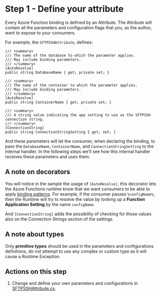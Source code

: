 # Step 1 - Define your attribute

Every Azure Function binding is defined by an Attribute. The Attribute will contain all the parameters and configuration flags that you, as the author, want to expose to your consumers.

For example, the `SFTPSSHAttribute`, defines:

    /// <summary>
    /// The name of the database to which the parameter applies.
    /// May include binding parameters.
    /// </summary>
    [AutoResolve]
    public string DatabaseName { get; private set; }

    /// <summary>
    /// The name of the container to which the parameter applies. 
    /// May include binding parameters.
    /// </summary>
    [AutoResolve]
    public string ContainerName { get; private set; }

    /// <summary>
    /// A string value indicating the app setting to use as the SFTPSSH connection string.
    /// </summary>
    [ConnectionString]
    public string ConnectionStringSetting { get; set; }

And these parameters will let the consumer, when declaring the binding, to pass the `DatabaseName`, `ContainerName`, and `ConnectionStringSetting` to the internal handler. In the following steps we'll see how this internal handler receives these parameters and uses them.

## A note on decorators

You will notice in the sample the usage of `[AutoResolve]`, this decorator lets the Azure Functions runtime know that we want consumers to be able to apply [binding patterns](https://docs.microsoft.com/azure/azure-functions/functions-bindings-expressions-patterns). For example, if the consumer passes `%configName%`, then the Runtime will try to resolve the value by looking up a **Function Application Setting** by the name `configName`.

And `[ConnectionString]` adds the possibility of checking for those values also on the Connection Strings section of the settings.

## A note about types

Only **primitive types** should be used in the parameters and configurations definitions, do not attempt to use any complex or custom type as it will cause a Runtime Exception.

## Actions on this step

1. Change and define your own parameters and configurations in [SFTPSSHAttribute.cs](./SFTPSSHAttribute.cs).
